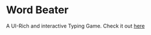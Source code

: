 # Word Beater
A UI-Rich and interactive Typing Game.
Check it out [here](https://word-beater-skk.vercel.app/)

